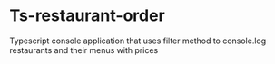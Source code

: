 # Ts-restaurant-order
Typescript console application that uses filter method to console.log restaurants and their menus with prices
